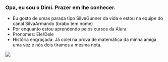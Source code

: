 ### Opa, eu sou o Dimi. Prazer em lhe conhecer.
- Eu gosto de umas parada tipo SiIvaGunner da vida e estou na equipe do canal SilvaArmando (brabo tem nome)
- Por enquanto estou aprendendo pelos cursos da Alura
- Pronomes: Ele/Dele
- História engraçada: Já colei na prova de matemática da minha amiga uma vez e nós dois tiramos a mesma nota.
  
![](https://media1.tenor.com/m/4H2xYTlwAtoAAAAC/markiplier-jumpscare.gif)
